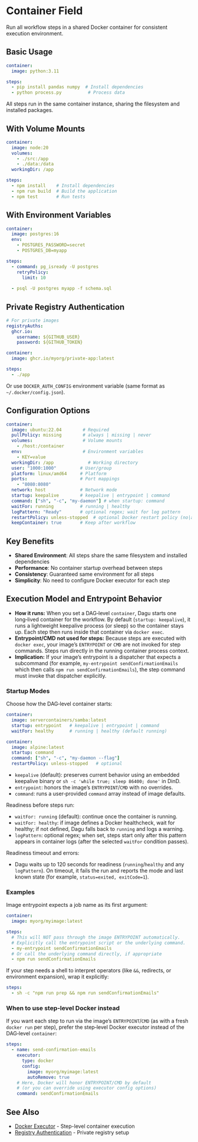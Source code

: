 # Container Field

Run all workflow steps in a shared Docker container for consistent execution environment.

## Basic Usage

```yaml
container:
  image: python:3.11

steps:
  - pip install pandas numpy  # Install dependencies
  - python process.py          # Process data
```

All steps run in the same container instance, sharing the filesystem and installed packages.

## With Volume Mounts

```yaml
container:
  image: node:20
  volumes:
    - ./src:/app
    - ./data:/data
  workingDir: /app

steps:
  - npm install    # Install dependencies
  - npm run build  # Build the application
  - npm test       # Run tests
```

## With Environment Variables

```yaml
container:
  image: postgres:16
  env:
    - POSTGRES_PASSWORD=secret
    - POSTGRES_DB=myapp

steps:
  - command: pg_isready -U postgres
    retryPolicy:
      limit: 10
      
  - psql -U postgres myapp -f schema.sql
```

## Private Registry Authentication

```yaml
# For private images
registryAuths:
  ghcr.io:
    username: ${GITHUB_USER}
    password: ${GITHUB_TOKEN}

container:
  image: ghcr.io/myorg/private-app:latest

steps:
  - ./app
```

Or use `DOCKER_AUTH_CONFIG` environment variable (same format as `~/.docker/config.json`).

## Configuration Options

```yaml
container:
  image: ubuntu:22.04        # Required
  pullPolicy: missing        # always | missing | never
  volumes:                   # Volume mounts
    - /host:/container
  env:                       # Environment variables
    - KEY=value
  workingDir: /app             # Working directory
  user: "1000:1000"         # User/group
  platform: linux/amd64     # Platform
  ports:                    # Port mappings
    - "8080:8080"
  network: host             # Network mode
  startup: keepalive        # keepalive | entrypoint | command
  command: ["sh", "-c", "my-daemon"] # when startup: command
  waitFor: running          # running | healthy
  logPattern: "Ready"       # optional regex; wait for log pattern
  restartPolicy: unless-stopped  # optional Docker restart policy (no|always|unless-stopped)
  keepContainer: true       # Keep after workflow
```

## Key Benefits

- **Shared Environment**: All steps share the same filesystem and installed dependencies
- **Performance**: No container startup overhead between steps
- **Consistency**: Guaranteed same environment for all steps
- **Simplicity**: No need to configure Docker executor for each step

## Execution Model and Entrypoint Behavior

- **How it runs:** When you set a DAG‑level `container`, Dagu starts one
  long‑lived container for the workflow. By default (`startup: keepalive`),
  it runs a lightweight keepalive process (or sleep) so the container stays
  up. Each step then runs inside that container via `docker exec`.
- **Entrypoint/CMD not used for steps:** Because steps are executed with
  `docker exec`, your image’s `ENTRYPOINT` or `CMD` are not invoked for step
  commands. Steps run directly in the running container process context.
- **Implication:** If your image’s entrypoint is a dispatcher that expects a
  subcommand (for example, `my-entrypoint sendConfirmationEmails` which then
  calls `npm run sendConfirmationEmails`), the step command must invoke that
  dispatcher explicitly.

### Startup Modes

Choose how the DAG‑level container starts:

```yaml
container:
  image: servercontainers/samba:latest
  startup: entrypoint   # keepalive | entrypoint | command
  waitFor: healthy      # running | healthy (default running)
```

```yaml
container:
  image: alpine:latest
  startup: command
  command: ["sh", "-c", "my-daemon --flag"]
  restartPolicy: unless-stopped   # optional
```

- `keepalive` (default): preserves current behavior using an embedded
  keepalive binary or `sh -c 'while true; sleep 86400; done'` in DinD.
- `entrypoint`: honors the image’s `ENTRYPOINT`/`CMD` with no overrides.
- `command`: runs a user‑provided `command` array instead of image defaults.

Readiness before steps run:

- `waitFor: running` (default): continue once the container is running.
- `waitFor: healthy`: if image defines a Docker healthcheck, wait for healthy;
  if not defined, Dagu falls back to `running` and logs a warning.
- `logPattern`: optional regex; when set, steps start only after this pattern
  appears in container logs (after the selected `waitFor` condition passes).

Readiness timeout and errors:

- Dagu waits up to 120 seconds for readiness (`running`/`healthy` and any
  `logPattern`). On timeout, it fails the run and reports the mode and last
  known state (for example, `status=exited, exitCode=1`).

### Examples

Image entrypoint expects a job name as its first argument:

```yaml
container:
  image: myorg/myimage:latest

steps:
  # This will NOT pass through the image ENTRYPOINT automatically.
  # Explicitly call the entrypoint script or the underlying command.
  - my-entrypoint sendConfirmationEmails
  # Or call the underlying command directly, if appropriate
  - npm run sendConfirmationEmails
```

If your step needs a shell to interpret operators (like `&&`, redirects,
or environment expansion), wrap it explicitly:

```yaml
steps:
  - sh -c "npm run prep && npm run sendConfirmationEmails"
```

### When to use step-level Docker instead

If you want each step to run via the image’s `ENTRYPOINT`/`CMD` (as with a
fresh `docker run` per step), prefer the step‑level Docker executor instead of
the DAG‑level `container`:

```yaml
steps:
  - name: send-confirmation-emails
    executor:
      type: docker
      config:
        image: myorg/myimage:latest
        autoRemove: true
    # Here, Docker will honor ENTRYPOINT/CMD by default
    # (or you can override using executor config options)
    command: sendConfirmationEmails
```

## See Also

- [Docker Executor](/features/executors/docker) - Step-level container execution
- [Registry Authentication](/features/executors/docker#registry-authentication) - Private registry setup
